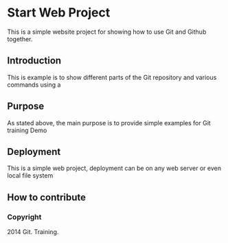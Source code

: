 # Start Web Project
This is a simple website project for showing how to use Git and Github together.

## Introduction
This is example is to show different parts of the Git repository and various commands using a
## Purpose
As stated above, the main purpose is to provide simple examples for Git training Demo
## Deployment
This is a simple web project, deployment can be on any web server or even local file system
## How to contribute
### Copyright

2014 Git. Training.

